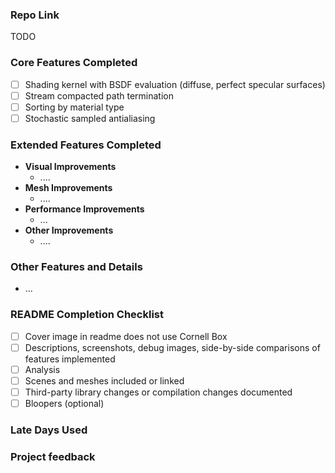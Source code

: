 <!--
Use this template to create pull requests for your projects as part of your submission.

Title your Pull Request as "Project 3: Your Name" 

Diligently go over the project instructions https://github.com/CIS5650-Fall-2025/Project3-CUDA-Path-Tracer/blob/main/INSTRUCTION.md as part of your submission.
-->

### Repo Link

TODO

### Core Features Completed

<!--
List of core features completed https://github.com/CIS5650-Fall-2025/Project3-CUDA-Path-Tracer/blob/main/INSTRUCTION.md#part-1---core-features
-->
- [ ] Shading kernel with BSDF evaluation (diffuse, perfect specular surfaces)
- [ ] Stream compacted path termination
- [ ] Sorting by material type
- [ ] Stochastic sampled antialiasing

### Extended Features Completed

<!--
List the extended features implemented from https://github.com/CIS5650-Fall-2025/Project3-CUDA-Path-Tracer/blob/main/INSTRUCTION.md#part-2---make-your-pathtracer-unique
-->

- **Visual Improvements**
    - ....
- **Mesh Improvements**
    - ....
- **Performance Improvements**
    - ...
- **Other Improvements**
    - ....

### Other Features and Details

<!--
Include any other features and details that you implemented. Include information about libraries added/modified/removed, command line changes, scene file changes, or anything else that is signficiant to your project for grading.
-->

- ...

### README Completion Checklist

<!--
Checklist as a rmeinder for your readme. Revisit this once you have completed your README updates.
-->

- [ ] Cover image in readme does not use Cornell Box
- [ ] Descriptions, screenshots, debug images, side-by-side comparisons of features implemented
- [ ] Analysis
- [ ] Scenes and meshes included or linked
- [ ] Third-party library changes or compilation changes documented
- [ ] Bloopers (optional)

### Late Days Used

<!--
Add number of Late Days used - for both code submission and README submission
-->

### Project feedback

<!--
Add any project feedback to help make the project better.
-->

